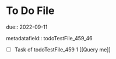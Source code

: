 # To Do File

due:: 2022-09-11

metadatafield:: todoTestFile_459_46

- [ ] Task of todoTestFile_459 1 [[Query me]]
